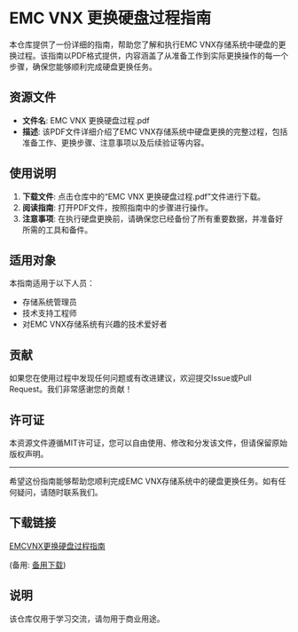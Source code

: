 # EMC VNX 更换硬盘过程指南

本仓库提供了一份详细的指南，帮助您了解和执行EMC VNX存储系统中硬盘的更换过程。该指南以PDF格式提供，内容涵盖了从准备工作到实际更换操作的每一个步骤，确保您能够顺利完成硬盘更换任务。

## 资源文件

- **文件名**: EMC VNX 更换硬盘过程.pdf
- **描述**: 该PDF文件详细介绍了EMC VNX存储系统中硬盘更换的完整过程，包括准备工作、更换步骤、注意事项以及后续验证等内容。

## 使用说明

1. **下载文件**: 点击仓库中的“EMC VNX 更换硬盘过程.pdf”文件进行下载。
2. **阅读指南**: 打开PDF文件，按照指南中的步骤进行操作。
3. **注意事项**: 在执行硬盘更换前，请确保您已经备份了所有重要数据，并准备好所需的工具和备件。

## 适用对象

本指南适用于以下人员：
- 存储系统管理员
- 技术支持工程师
- 对EMC VNX存储系统有兴趣的技术爱好者

## 贡献

如果您在使用过程中发现任何问题或有改进建议，欢迎提交Issue或Pull Request。我们非常感谢您的贡献！

## 许可证

本资源文件遵循MIT许可证，您可以自由使用、修改和分发该文件，但请保留原始版权声明。

---

希望这份指南能够帮助您顺利完成EMC VNX存储系统中的硬盘更换任务。如有任何疑问，请随时联系我们。

## 下载链接
[EMCVNX更换硬盘过程指南](https://pan.quark.cn/s/dd67fa04b07f) 

(备用: [备用下载](https://pan.baidu.com/s/1aazHbClLBWAvzhFO8EBwLw?pwd=1223))

## 说明

该仓库仅用于学习交流，请勿用于商业用途。
